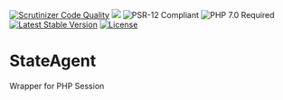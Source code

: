 [![Scrutinizer Code Quality](https://scrutinizer-ci.com/g/HexMakina/Smith/badges/quality-score.png?b=main)](https://scrutinizer-ci.com/g/HexMakina/Smith/?branch=main)
<a href="https://codeclimate.com/github/HexMakina/StateAgent/maintainability"><img src="https://api.codeclimate.com/v1/badges/a59c9cb5a625aaeb0b7b/maintainability" /></a>
<img src="https://img.shields.io/badge/PSR-12-brightgreen" alt="PSR-12 Compliant" />
<img src="https://img.shields.io/badge/PHP-7.0-brightgreen" alt="PHP 7.0 Required" />
[![Latest Stable Version](http://poser.pugx.org/hexmakina/smith/v)](https://packagist.org/packages/hexmakina/smith)
[![License](http://poser.pugx.org/hexmakina/smith/license)](https://packagist.org/packages/hexmakina/smith)


# StateAgent
Wrapper for PHP Session
